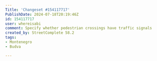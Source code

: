 ```yaml
---
Title: 'Changeset #154117717'
PublishDate: 2024-07-18T20:19:46Z
id: 154117717
user: whereisabi
comment: Specify whether pedestrian crossings have traffic signals
created_by: StreetComplete 58.2
tags:
- Montenegro
- Budva

---
```

